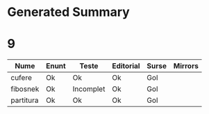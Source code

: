 # Generated Summary

# 9

| Nume | Enunt | Teste | Editorial | Surse | Mirrors |
| ---- | ----- | ----- | --------- | ----- | ------- |
| cufere | Ok | Ok | Ok | Gol |  |
| fibosnek | Ok | Incomplet | Ok | Gol |  |
| partitura | Ok | Ok | Ok | Gol |  |
